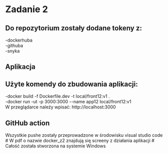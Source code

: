 # Zadanie 2

<h2>Do repozytorium zostały dodane tokeny z:</h2>
-dockerhuba<br>
-githuba<br>
-snyka<br>
<h2>Aplikacja </h2>       
<h2>Użyte komendy do zbudowania aplikacji:</h2>
-docker build -f Dockerfile.dev -t local/front12:v1 . <br>
-docker run -ut -p 3000:3000 --name app12 local/front12:v1<br>
W przeglądarce należy wpisać:
http://localhost:3000<br>
<h2>GitHub action</h2>
Wszystkie pushe zostały przeprowadzone w środowisku visual studio code<br>
# W pdf o nazwie docker_z2 znajdują się screeny z działania aplikacji
# Całość została stworzona na systemie Windows
